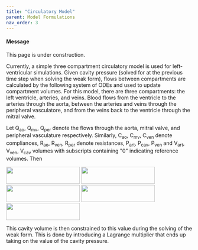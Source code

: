 ```yaml
---
title: "Circulatory Model"
parent: Model Formulations
nav_order: 3
---
```


<div class="notice--info">
  <h4>Message</h4>
  <p>This page is under  construction.</p>
</div>

Currently, a simple three compartment circulatory model is used for left-ventricular simulations. Given cavity pressure (solved for at the previous time step when solving the weak form), flows between compartments are calculated by the following system of ODEs and used to update compartment volumes. For this model, there are three compartments: the left ventricle, arteries, and veins. Blood flows from the ventricle to the arteries through the aorta, between the arteries and veins through the peripheral vasculatore, and from the veins back to the ventricle through the mitral valve.

Let Q<sub>ao</sub>, Q<sub>mv</sub>, Q<sub>per</sub> denote the flows through the aorta, mitral valve, and peripheral vasculature respectively. Similarly, C<sub>ao</sub>, C<sub>mv</sub>, C<sub>ven</sub> denote compliances,  R<sub>ao</sub>, R<sub>ven</sub>, R<sub>per</sub> denote resistances, P<sub>art</sub>, P<sub>cav</sub>, P<sub>ven</sub> and V<sub>art</sub>, V<sub>ven</sub>, V<sub>cav</sub> volumes with subscripts containing "0" indicating reference volumes. Then

<img src="https://github.com/MMoTH/FEniCS-Myosim/blob/master/docs/pages/model_formulations/hemodynamics/p_art.jpeg?raw=true" width="199" height="46">
<img src="https://github.com/MMoTH/FEniCS-Myosim/blob/master/docs/pages/model_formulations/hemodynamics/p_ven.jpeg?raw=true" width="199" height="46">

<img src="https://github.com/MMoTH/FEniCS-Myosim/blob/master/docs/pages/model_formulations/hemodynamics/qao.jpeg?raw=true" width="199" height="46">
<img src="https://github.com/MMoTH/FEniCS-Myosim/blob/master/docs/pages/model_formulations/hemodynamics/qmv.jpeg?raw=true" width="199" height="46">
<img src="https://github.com/MMoTH/FEniCS-Myosim/blob/master/docs/pages/model_formulations/hemodynamics/qper.jpeg?raw=true" width="199" height="46">


This cavity volume is then constrained to this value during the solving of the weak form. This is done by introducing a Lagrange multiplier that ends up taking on the value of the cavity pressure.
